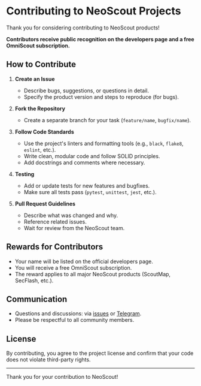# Contributing to NeoScout Projects

Thank you for considering contributing to NeoScout products!

**Contributors receive public recognition on the developers page and a free OmniScout subscription.**

## How to Contribute

1. **Create an Issue**
   - Describe bugs, suggestions, or questions in detail.
   - Specify the product version and steps to reproduce (for bugs).

2. **Fork the Repository**
   - Create a separate branch for your task (`feature/name`, `bugfix/name`).

3. **Follow Code Standards**
   - Use the project's linters and formatting tools (e.g., `black`, `flake8`, `eslint`, etc.).
   - Write clean, modular code and follow SOLID principles.
   - Add docstrings and comments where necessary.

4. **Testing**
   - Add or update tests for new features and bugfixes.
   - Make sure all tests pass (`pytest`, `unittest`, `jest`, etc.).

5. **Pull Request Guidelines**
   - Describe what was changed and why.
   - Reference related issues.
   - Wait for review from the NeoScout team.

## Rewards for Contributors

- Your name will be listed on the official developers page.
- You will receive a free OmniScout subscription.
- The reward applies to all major NeoScout products (ScoutMap, SecFlash, etc.).

## Communication

- Questions and discussions: via [issues](https://github.com/neoscout-tech) or [Telegram](https://t.me/the_neoscout).
- Please be respectful to all community members.

## License

By contributing, you agree to the project license and confirm that your code does not violate third-party rights.

---

Thank you for your contribution to NeoScout! 
